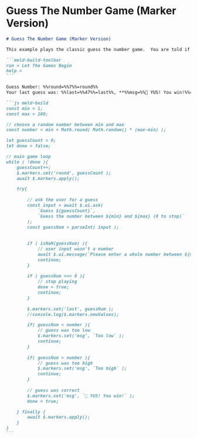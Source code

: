 # Guess The Number Game (Marker Version)

````md
# Guess The Number Game (Marker Version)

This example plays the classic guess the number game.  You are told if your guess is too high, too low, or just right.

```meld-build-toolbar
run = Let The Games Begin
help =
```

Guess Number: %%round=%%7%%=round%%
Your last guess was: %%last=%%47%%=last%%, **%%msg=%%🥳 YUS! You win!%%=msg%%**

```js meld-build
const min = 1;
const max = 100;

// choose a random number between min and max
const number = min + Math.round( Math.random() * (max-min) );

let guessCount = 0;
let done = false;

// main game loop
while ( !done ){
	guessCount++;
	$.markers.set('round', guessCount );
	await $.markers.apply();

	try{
	
		// ask the user for a guess
		const input = await $.ui.ask(
			`Guess ${guessCount}`,
			`Guess the number between ${min} and ${max} (0 to stop)`
		);
		const guessNum = parseInt( input );
		
		
		if ( isNaN(guessNum) ){
			// user input wasn't a number
			await $.ui.message(`Please enter a whole number between ${min} and ${max}`);
			continue;
		}
		
		if ( guessNum === 0 ){
			// stop playing
			done = true; 
			continue;	
		}
		
		$.markers.set('last', guessNum );
		//console.log($.markers.newValues);

		if( guessNum < number ){
			// guess was too low
			$.markers.set('msg', `Too low` );
			continue;
		}
	
		if( guessNum > number ){
			// guess was too high
			$.markers.set('msg', `Too high` );
			continue;
		}
		
		// guess was correct
		$.markers.set('msg', `🥳 YUS! You win!` );
		done = true;

	} finally {
		await $.markers.apply();
	}
}
```
````